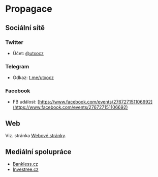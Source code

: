 # Propagace

## Sociální sítě

### Twitter

* Účet: [@utxocz](https://twitter.com/utxocz)

### **Telegram**

* Odkaz: [t.me/utxocz](https://t.me/utxocz)

### Facebook

* FB událost: [https://www.facebook.com/events/276727151106692](https://www.facebook.com/events/276727151106692)

## **Web**

Viz. stránka [Webové stránky](webove-stranky.md).

## Mediální spolupráce

* [Bankless.cz](https://bankless.cz)
* [Investree.cz](https://investree.cz)

